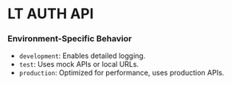 # LT AUTH API

### Environment-Specific Behavior
- `development`: Enables detailed logging.
- `test`: Uses mock APIs or local URLs.
- `production`: Optimized for performance, uses production APIs.